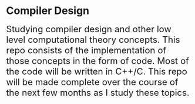 # Compiler Design

<font size = 5>
Studying compiler design and other low level computational theory concepts. This repo consists of the implementation of those concepts in the form of code. Most of the code will be written in C++/C. This repo will be made complete over the course of the next few months as I study these topics.
